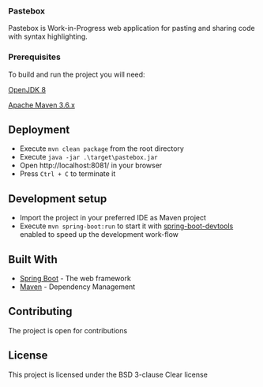 ### Pastebox

Pastebox is Work-in-Progress web application for pasting and sharing code with syntax highlighting.

### Prerequisites

To build and run the project you will need:

[OpenJDK 8](https://adoptopenjdk.net/index.html "OpenJDK 8")

[Apache Maven 3.6.x](https://maven.apache.org/download.cgi "Apache Maven")

## Deployment

  - Execute ```mvn clean package``` from the root directory
  - Execute ```java -jar .\target\pastebox.jar```
  - Open http://localhost:8081/ in your browser
  - Press ```Ctrl + C``` to terminate it

## Development setup
  - Import the project in your preferred IDE as Maven project
  - Execute ```mvn spring-boot:run``` to start it with [spring-boot-devtools](https://docs.spring.io/spring-boot/docs/current/reference/html/using-boot-devtools.html "Spring Boot Devtools")  enabled to speed up the development work-flow

## Built With

* [Spring Boot](https://spring.io/projects/spring-boot) - The web framework
* [Maven](https://maven.apache.org/) - Dependency Management

## Contributing

The project is open for contributions

## License

This project is licensed under the BSD 3-clause Clear license
